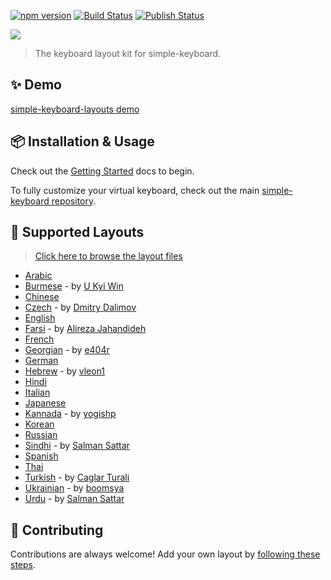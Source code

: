 [![npm version](https://badge.fury.io/js/simple-keyboard-layouts.svg)](https://www.npmjs.com/package/simple-keyboard-layouts)
 <a href="https://github.com/hodgef/simple-keyboard-layouts/actions"><img alt="Build Status" src="https://github.com/hodgef/simple-keyboard-layouts/workflows/Build/badge.svg?color=green" /></a> <a href="https://github.com/hodgef/simple-keyboard-layouts/actions"><img alt="Publish Status" src="https://github.com/hodgef/simple-keyboard-layouts/workflows/Publish/badge.svg?color=green" /></a>

<a href="https://franciscohodge.com/projects/simple-keyboard/demo-showcase/languages/" title="View Demo" target="_blank"><img src="https://franciscohodge.com/project-pages/simple-keyboard/images/simple-keyboard-layoutsX4.png"></a>

<blockquote>The keyboard layout kit for simple-keyboard.</blockquote>

## ✨ Demo

[simple-keyboard-layouts demo](https://franciscohodge.com/projects/simple-keyboard/demo-showcase/languages/)

## 📦 Installation & Usage

Check out the [Getting Started](https://franciscohodge.com/projects/simple-keyboard/modules/simple-keyboard-layouts/) docs to begin.

To fully customize your virtual keyboard, check out the main [simple-keyboard repository](https://github.com/hodgef/simple-keyboard).

## 📃 Supported Layouts

> [Click here to browse the layout files](https://github.com/hodgef/simple-keyboard-layouts/tree/master/src/lib/layouts)

* [Arabic](https://franciscohodge.com/projects/simple-keyboard/demo-showcase/languages/arabic/)
* [Burmese](https://franciscohodge.com/projects/simple-keyboard/demo-showcase/languages/burmese/) - by [U Kyi Win](https://github.com/ukyiwin)
* [Chinese](https://franciscohodge.com/projects/simple-keyboard/demo-showcase/languages/chinese/)
* [Czech](https://franciscohodge.com/projects/simple-keyboard/demo-showcase/languages/czech/) - by [Dmitry Dalimov](https://github.com/slavabogov)
* [English](https://franciscohodge.com/projects/simple-keyboard/demo-showcase/languages/)
* [Farsi](https://franciscohodge.com/projects/simple-keyboard/demo-showcase/languages/farsi/) - by [Alireza Jahandideh](https://github.com/Youhan)
* [French](https://franciscohodge.com/projects/simple-keyboard/demo-showcase/languages/french/)
* [Georgian](https://franciscohodge.com/projects/simple-keyboard/demo-showcase/languages/georgian/) - by [e404r](https://github.com/e404r)
* [German](https://franciscohodge.com/projects/simple-keyboard/demo-showcase/languages/german/)
* [Hebrew](https://franciscohodge.com/projects/simple-keyboard/demo-showcase/languages/hebrew/) - by [vleon1](https://github.com/vleon1)
* [Hindi](https://franciscohodge.com/projects/simple-keyboard/demo-showcase/languages/hindi/)
* [Italian](https://franciscohodge.com/projects/simple-keyboard/demo-showcase/languages/italian/)
* [Japanese](https://franciscohodge.com/projects/simple-keyboard/demo-showcase/languages/japanese/)
* [Kannada](https://franciscohodge.com/projects/simple-keyboard/demo-showcase/languages/kannada/) - by [yogishp](https://github.com/yogishp)
* [Korean](https://franciscohodge.com/projects/simple-keyboard/demo-showcase/languages/korean/)
* [Russian](https://franciscohodge.com/projects/simple-keyboard/demo-showcase/languages/russian/)
* [Sindhi](https://franciscohodge.com/projects/simple-keyboard/demo-showcase/languages/sindhi/) - by [Salman Sattar](https://github.com/salman65)
* [Spanish](https://franciscohodge.com/projects/simple-keyboard/demo-showcase/languages/spanish/)
* [Thai](https://franciscohodge.com/projects/simple-keyboard/demo-showcase/languages/thai/)
* [Turkish](https://franciscohodge.com/projects/simple-keyboard/demo-showcase/languages/turkish/) - by [Caglar Turali](https://github.com/caglarturali)
* [Ukrainian](https://franciscohodge.com/projects/simple-keyboard/demo-showcase/languages/ukrainian/) - by [boomsya](https://github.com/boomsya)
* [Urdu](https://franciscohodge.com/projects/simple-keyboard/demo-showcase/languages/urdu/) - by [Salman Sattar](https://github.com/salman65)

## 🌟 Contributing

Contributions are always welcome! Add your own layout by [following these steps](https://github.com/hodgef/simple-keyboard-layouts/wiki/Adding-a-Layout).
